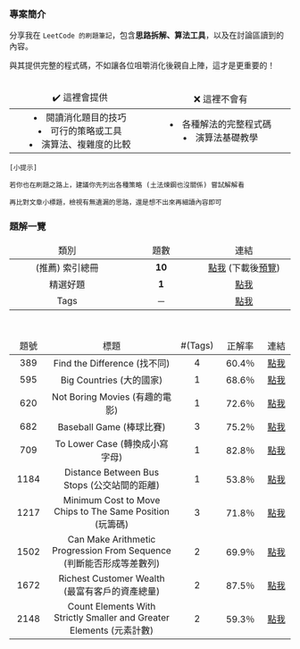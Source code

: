 ### 專案簡介

分享我在 `LeetCode 的刷題筆記`，包含**思路拆解、算法工具**，以及在討論區讀到的內容。

與其提供完整的程式碼，不如讓各位咀嚼消化後親自上陣，這才是更重要的！<br><br>

<table style="table-layout: fixed">
    <thead>
        <td align="center" width="300vmax">✔️ 這裡會提供</td>
        <td align="center" width="300vmax">❌ 這裡不會有</td>
    </thead>
    <tr>
				<td align="center">
						<li>閱讀消化題目的技巧</li>
						<li>可行的策略或工具</li>
						<li>演算法、複雜度的比較</li>
        </td>
        <td align="center">
            <li>各種解法的完整程式碼</li>
            <li>演算法基礎教學</li>
				</td>
    </tr>
</table>

```
[小提示]

若你也在刷題之路上，建議你先列出各種策略 (土法煉鋼也沒關係) 嘗試解解看

再比對文章小標題，檢視有無遺漏的思路，還是想不出來再細讀內容即可
```


### 題解一覽

<!-- 查詢方式 -->
<table style="table-layout: fixed">
    <thead>
        <td align="center" width="250vmax">類別</td>
        <td align="center" width="150vmax">題數</td>
        <td align="center" width="200vmax">連結</td>
    </thead>
    <tr>
        <td align="center">(推薦) 索引總冊</td>
        <td align="center"><b>10</b></td>
				<td align="center">
					<a href="https://github.com/Lynn19950915/LeetCode_King/blob/master/DoneList.htm">點我</a>
					(下載後<a href="http://htmlpreview.github.io/?https://github.com/Lynn19950915/LeetCode_King/blob/master/DoneList.htm">預覽</a>)
				</td>
    </tr>
    <tr>
        <td align="center">精選好題</td>
        <td align="center"><b>1</b></td>
        <td align="center"><a href="https://github.com/Lynn19950915/LeetCode_King/tree/master/Selection">點我</a></td>
    </tr>
    <tr>
        <td align="center">Tags</td>
        <td align="center">－</td>
        <td align="center"><a href="https://github.com/Lynn19950915/LeetCode_King/tree/master/Tags">點我</a></td>
    </tr>
</table><br>

<!-- 解題索引 -->
<table style="table-layout: fixed">
		<thead>
				<td align="center" width="75vmax">題號</td>
				<td align="center" width="475vmax">標題</td>
				<td align="center" width="85vmax">#(Tags)</td>
				<td align="center" width="85vmax">正解率</td>
				<td align="center" width="75vmax">連結</td>
    </thead>
		<tr>
        <td align="center">389</td>
        <td align="center">Find the Difference (找不同)</td>
				<td align="center">4</td>
        <td align="center">60.4％</td>
        <td align="center"><a href="https://vocus.cc/article/6512b3e9fd89780001dfc622">點我</a></td>
    </tr>
		<tr>
        <td align="center">595</td>
        <td align="center">Big Countries (大的國家)</td>
				<td align="center">1</td>
        <td align="center">68.6％</td>
        <td align="center"><a href="https://vocus.cc/article/6529083afd8978000195aeb8">點我</a></td>
    </tr>
		<tr>
        <td align="center">620</td>
        <td align="center">Not Boring Movies (有趣的電影)</td>
				<td align="center">1</td>
        <td align="center">72.6％</td>
        <td align="center"><a href="https://vocus.cc/article/651ce036fd89780001a664a9">點我</a></td>
    </tr>
		<tr>
        <td align="center">682</td>
        <td align="center">Baseball Game (棒球比賽)</td>
				<td align="center">3</td>
        <td align="center">75.2％</td>
        <td align="center"><a href="https://vocus.cc/article/652df940fd89780001ae103a">點我</a></td>
    </tr>
		<tr>
        <td align="center">709</td>
        <td align="center">To Lower Case (轉換成小寫字母)</td>
				<td align="center">1</td>
        <td align="center">82.8％</td>
        <td align="center"><a href="https://vocus.cc/article/65129230fd89780001ddc557">點我</a></td>
    </tr>
    <tr>
        <td align="center">1184</td>
        <td align="center">Distance Between Bus Stops (公交站間的距離)</td>
				<td align="center">1</td>
        <td align="center">53.8％</td>
        <td align="center"><a href="https://vocus.cc/article/650d3947fd89780001556c3d">點我</a></td>
    </tr>
		<tr>
        <td align="center">1217</td>
        <td align="center">Minimum Cost to Move Chips to The Same Position (玩籌碼)</td>
				<td align="center">3</td>
        <td align="center">71.8％</td>
        <td align="center"><a href="https://vocus.cc/article/6512802dfd89780001dccd52">點我</a></td>
    </tr>
		<tr>
        <td align="center">1502</td>
        <td align="center">Can Make Arithmetic Progression From Sequence<br>(判斷能否形成等差數列)</td>
				<td align="center">2</td>
        <td align="center">69.9％</td>
        <td align="center"><a href="https://vocus.cc/article/651fabacfd897800018ed512">點我</a></td>
    </tr>
		<tr>
        <td align="center">1672</td>
        <td align="center">Richest Customer Wealth (最富有客戶的資產總量)</td>
				<td align="center">2</td>
        <td align="center">87.5％</td>
        <td align="center"><a href="https://vocus.cc/article/6528e7b0fd8978000193c89f">點我</a></td>
    </tr>
		<tr>
        <td align="center">2148</td>
        <td align="center">Count Elements With Strictly Smaller and Greater Elements (元素計數)</td>
				<td align="center">2</td>
        <td align="center">59.3％</td>
        <td align="center"><a href="https://vocus.cc/article/652e59d3fd897800018ef808">點我</a></td>
    </tr>
</table>

